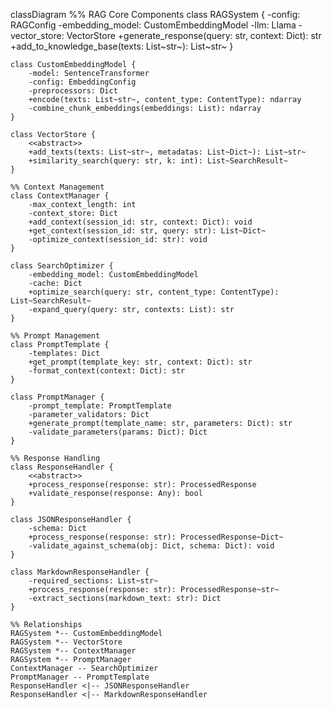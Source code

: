 classDiagram
    %% RAG Core Components
    class RAGSystem {
        -config: RAGConfig
        -embedding_model: CustomEmbeddingModel
        -llm: Llama
        -vector_store: VectorStore
        +generate_response(query: str, context: Dict): str
        +add_to_knowledge_base(texts: List~str~): List~str~
    }

    class CustomEmbeddingModel {
        -model: SentenceTransformer
        -config: EmbeddingConfig
        -preprocessors: Dict
        +encode(texts: List~str~, content_type: ContentType): ndarray
        -combine_chunk_embeddings(embeddings: List): ndarray
    }

    class VectorStore {
        <<abstract>>
        +add_texts(texts: List~str~, metadatas: List~Dict~): List~str~
        +similarity_search(query: str, k: int): List~SearchResult~
    }

    %% Context Management
    class ContextManager {
        -max_context_length: int
        -context_store: Dict
        +add_context(session_id: str, context: Dict): void
        +get_context(session_id: str, query: str): List~Dict~
        -optimize_context(session_id: str): void
    }

    class SearchOptimizer {
        -embedding_model: CustomEmbeddingModel
        -cache: Dict
        +optimize_search(query: str, content_type: ContentType): List~SearchResult~
        -expand_query(query: str, contexts: List): str
    }

    %% Prompt Management
    class PromptTemplate {
        -templates: Dict
        +get_prompt(template_key: str, context: Dict): str
        -format_context(context: Dict): str
    }

    class PromptManager {
        -prompt_template: PromptTemplate
        -parameter_validators: Dict
        +generate_prompt(template_name: str, parameters: Dict): str
        -validate_parameters(params: Dict): Dict
    }

    %% Response Handling
    class ResponseHandler {
        <<abstract>>
        +process_response(response: str): ProcessedResponse
        +validate_response(response: Any): bool
    }

    class JSONResponseHandler {
        -schema: Dict
        +process_response(response: str): ProcessedResponse~Dict~
        -validate_against_schema(obj: Dict, schema: Dict): void
    }

    class MarkdownResponseHandler {
        -required_sections: List~str~
        +process_response(response: str): ProcessedResponse~str~
        -extract_sections(markdown_text: str): Dict
    }

    %% Relationships
    RAGSystem *-- CustomEmbeddingModel
    RAGSystem *-- VectorStore
    RAGSystem *-- ContextManager
    RAGSystem *-- PromptManager
    ContextManager -- SearchOptimizer
    PromptManager -- PromptTemplate
    ResponseHandler <|-- JSONResponseHandler
    ResponseHandler <|-- MarkdownResponseHandler